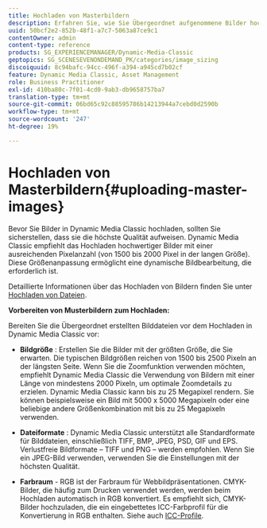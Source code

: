 ```yaml
---
title: Hochladen von Masterbildern
description: Erfahren Sie, wie Sie Übergeordnet aufgenommene Bilder hochladen.
uuid: 50bcf2e2-852b-48f1-a7c7-5063a87ce9c1
contentOwner: admin
content-type: reference
products: SG_EXPERIENCEMANAGER/Dynamic-Media-Classic
geptopics: SG_SCENESEVENONDEMAND_PK/categories/image_sizing
discoiquuid: 8c94bafc-94cc-496f-a394-a945cd7b02cf
feature: Dynamic Media Classic, Asset Management
role: Business Practitioner
exl-id: 410ba80c-7f01-4cd0-9ab3-db9658757ba7
translation-type: tm+mt
source-git-commit: 06bd65c92c88595786b14213944a7cebd0d2590b
workflow-type: tm+mt
source-wordcount: '247'
ht-degree: 19%

---
```


# Hochladen von Masterbildern{#uploading-master-images}

Bevor Sie Bilder in Dynamic Media Classic hochladen, sollten Sie sicherstellen, dass sie die höchste Qualität aufweisen. Dynamic Media Classic empfiehlt das Hochladen hochwertiger Bilder mit einer ausreichenden Pixelanzahl (von 1500 bis 2000 Pixel in der langen Größe). Diese Größenanpassung ermöglicht eine dynamische Bildbearbeitung, die erforderlich ist.

Detaillierte Informationen über das Hochladen von Bildern finden Sie unter [Hochladen von Dateien](uploading-files.md#uploading_files).

**Vorbereiten von Musterbildern zum Hochladen:**

Bereiten Sie die Übergeordnet erstellten Bilddateien vor dem Hochladen in Dynamic Media Classic vor:

* **Bildgröße** : Erstellen Sie die Bilder mit der größten Größe, die Sie erwarten. Die typischen Bildgrößen reichen von 1500 bis 2500 Pixeln an der längsten Seite. Wenn Sie die Zoomfunktion verwenden möchten, empfiehlt Dynamic Media Classic die Verwendung von Bildern mit einer Länge von mindestens 2000 Pixeln, um optimale Zoomdetails zu erzielen. Dynamic Media Classic kann bis zu 25 Megapixel rendern. Sie können beispielsweise ein Bild mit 5000 x 5000 Megapixeln oder eine beliebige andere Größenkombination mit bis zu 25 Megapixeln verwenden.

* **Dateiformate** : Dynamic Media Classic unterstützt alle Standardformate für Bilddateien, einschließlich TIFF, BMP, JPEG, PSD, GIF und EPS. Verlustfreie Bildformate – TIFF und PNG – werden empfohlen. Wenn Sie ein JPEG-Bild verwenden, verwenden Sie die Einstellungen mit der höchsten Qualität.

* **Farbraum**  - RGB ist der Farbraum für Webbildpräsentationen. CMYK-Bilder, die häufig zum Drucken verwendet werden, werden beim Hochladen automatisch in RGB konvertiert. Es empfiehlt sich, CMYK-Bilder hochzuladen, die ein eingebettetes ICC-Farbprofil für die Konvertierung in RGB enthalten. Siehe auch [ICC-Profile](/help/icc-profiles.md).
